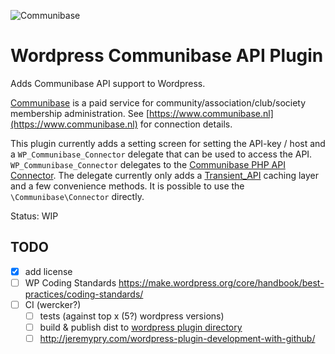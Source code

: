 ![Communibase](https://www.communibase.nl/img/siteLogo.png "Communibase")

# Wordpress Communibase API Plugin

Adds Communibase API support to Wordpress.

[Communibase](https://www.communibase.nl) is a paid service for community/association/club/society membership administration. See [https://www.communibase.nl](https://www.communibase.nl) for connection details.

This plugin currently adds a setting screen for setting the API-key / host and a `WP_Communibase_Connector` delegate that can be used to access the API.
`WP_Communibase_Connector` delegates to the [Communibase PHP API Connector](https://github.com/kingsquare/communibase-connector-php). The delegate currently only adds a [Transient_API](https://codex.wordpress.org/Transients_API) caching layer and a few convenience methods. It is possible to use the `\Communibase\Connector` directly.

Status: WIP

## TODO

 - [x] add license
 - [ ] WP Coding Standards https://make.wordpress.org/core/handbook/best-practices/coding-standards/
 - [ ] CI (wercker?)
   - [ ] tests (against top x (5?) wordpress versions)
   - [ ] build & publish dist to [wordpress plugin directory](https://wordpress.org/plugins/developers/add/)
    - [ ] http://jeremypry.com/wordpress-plugin-development-with-github/
